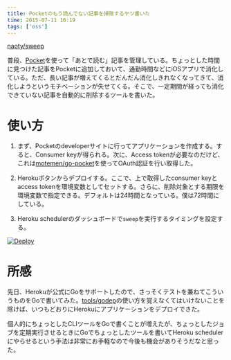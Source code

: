 ```yaml
---
title: Pocketのもう読んでない記事を掃除するヤツ書いた
time: 2015-07-11 16:19
tags: ['oss']
---
```


[naoty/sweep](https://github.com/naoty/sweep)

普段、[Pocket](https://getpocket.com)を使って「あとで読む」記事を管理している。ちょっとした時間に見つけた記事をPocketに追加しておいて、通勤時間などにiOSアプリで消化している。ただ、長い記事が増えてくるとだんだん消化しきれなくなってきて、消化しようというモチベーションが失せてくる。そこで、一定期間が経っても消化できていない記事を自動的に削除するツールを書いた。

# 使い方

1. まず、Pocketのdeveloperサイトに行ってアプリケーションを作成する。すると、Consumer keyが得られる。次に、Access tokenが必要なのだけど、これは[motemen/go-pocket](https://github.com/motemen/go-pocket)を使ってOAuth認証を行い取得した。

2. Herokuボタンからデプロイする。ここで、上で取得したconsumer keyとaccess tokenを環境変数としてセットする。さらに、削除対象とする期限を環境変数で指定できる。デフォルトは24時間となっている。僕は72時間にしている。

3. Heroku schedulerのダッシュボードで`sweep`を実行するタイミングを設定する。

[![Deploy](https://www.herokucdn.com/deploy/button.png)](https://heroku.com/deploy?template=https://github.com/naoty/sweep)

# 所感

先日、Herokuが公式にGoをサポートしたので、さっそくテストを兼ねてこういうものをGoで書いてみた。[tools/godep](https://github.com/tools/godep)の使い方を覚えなくてはいけないことを除けば、いつもどおりにHerokuにアプリケーションをデプロイできた。

個人的にちょっとしたCLIツールをGoで書くことが増えたが、ちょっとしたジョブを定期実行させるときにGoでちょっとしたツールを書いてHeroku schedulerにやらせるという手法は非常にお手軽なので今後も機会がありそうだなと思った。
